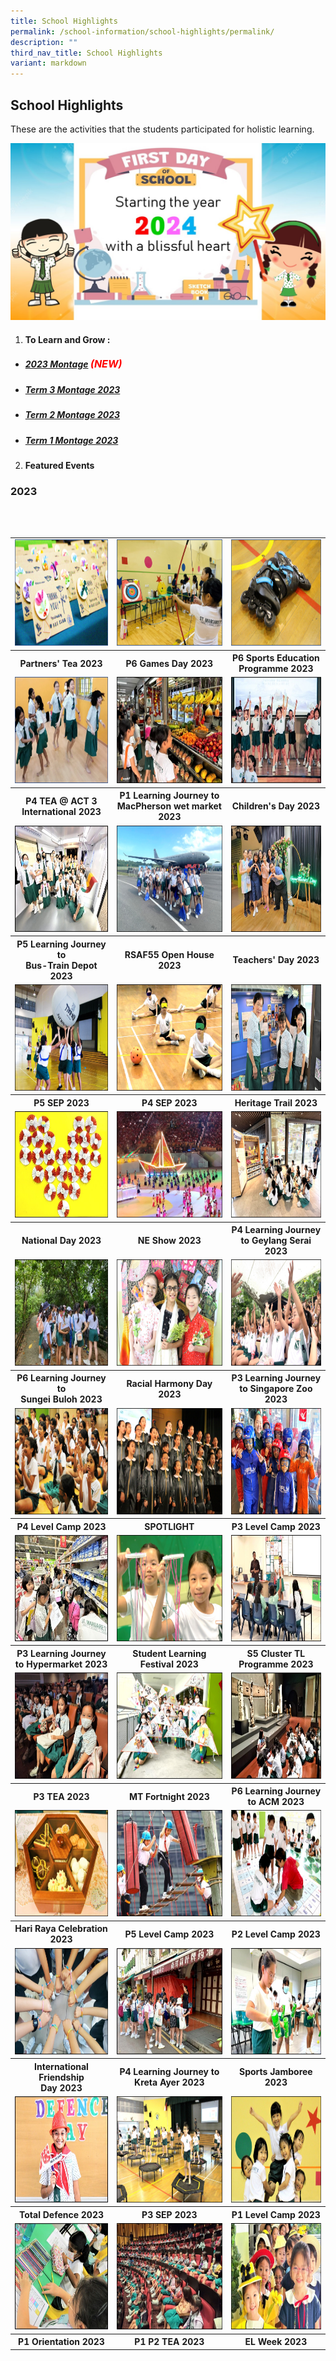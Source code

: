 ```yaml
---
title: School Highlights
permalink: /school-information/school-highlights/permalink/
description: ""
third_nav_title: School Highlights
variant: markdown
---
```

## School Highlights

These are the activities that the students participated for holistic learning.

![](/images/Montages/t1montage_2024.jpg)

1. #### To Learn and Grow : 
* ##### [2023 Montage](/school-highlights/to-learn-and-grow/) <font size="3" color="red"> (NEW) </font>
* ##### [Term 3 Montage 2023](/school-highlights/to-learn-and-grow/)
* ##### [Term 2 Montage 2023](/school-highlights/to-learn-and-grow/)
* ##### [Term 1 Montage 2023](/school-highlights/to-learn-and-grow/) 

2. ####  Featured Events

### 2023
<br>
<br>
<table>
	<tbody>
				<tr>
<td><a href="/school-information/school-highlights/partnerstea-2023/"><img src="/images/Thumbnails/partnersteathumb_01.jpg" alt="partnerstea2023" style="width:250px;height:170px;"></a></td>
			<td><a href="/school-information/school-highlights/p6-gamesday-2023/"><img src="/images/Thumbnails/p6gamesdaythumb_01.jpg" alt="p6gamesday2023" style="width:250px;height:170px;"></a></td>
	<td><a href="/school-information/school-highlights/p6-sep-2023/"><img src="/images/Thumbnails/p6septhumb_01.jpg" alt="p6sep2023" style="width:250px;height:170px;"> </a></td>
</tr>
		<tr>
			<th><center>Partners' Tea 2023</center></th> 
		<th><center>P6 Games Day 2023</center></th> 
		<th><center>P6 Sports Education Programme 2023</center></th> 			
			</tr>	
		<tr>
<td><a href="/school-information/school-highlights/p4-tea-act-2023/"><img src="/images/Thumbnails/p4teathumb_01.jpg" alt="p4tea2023" style="width:250px;height:170px;"></a></td>
			<td><a href="/school-information/school-highlights/p1lj-market-2023/"><img src="/images/Thumbnails/p1ljmarket_thumb_01.jpg" alt="ndp" style="width:250px;height:170px;"></a></td>
	<td><a href="/school-information/school-highlights/childday-2023/"><img src="/images/Thumbnails/childnday%20thumb_01.jpg" alt="neshow" style="width:250px;height:170px;"> </a></td>
</tr>
		<tr>
			<th><center>P4 TEA @ ACT 3 International 2023</center></th> 
		<th><center>P1 Learning Journey to MacPherson wet market 2023</center></th> 
		<th><center>Children's Day 2023</center></th> 			
			</tr>	
		<tr>
<td><a href="/school-information/school-highlights/p5ljdepot-2023/"><img src="/images/Thumbnails/p5ljbus%20thumb_01.jpg" alt="ndp" style="width:250px;height:170px;"></a></td>
			<td><a href="/school-information/school-highlights/rsaf55-2023/"><img src="/images/Thumbnails/rsaf%20thumb_01.jpg" alt="neshow" style="width:250px;height:170px;"> </a></td>
	<td><a href="/school-information/school-highlights/tcd-2023/"><img src="/images/Thumbnails/tcd%20thumb_01.jpg" alt="neshow" style="width:250px;height:170px;"> </a></td>
</tr>
		<tr>
			<th><center>P5 Learning Journey to <br>Bus-Train Depot 2023</center></th> 
		<th><center>RSAF55 Open House 2023</center></th> 
		<th><center>Teachers' Day 2023</center></th> 			
			</tr>	
				<tr>
<td><a href="/school-information/school-highlights/p5sep-2023/"><img src="/images/Thumbnails/p5sep%20thumb_01.jpg" alt="neshow" style="width:250px;height:170px;"> </a></td>
			<td><a href="/school-information/school-highlights/p4sep-2023/"><img src="/images/Thumbnails/p4sep%20thumb_01.jpg" alt="neshow" style="width:250px;height:170px;"> </a></td>
			<td><a href="/school-information/school-highlights/heritage-2023/"><img src="/images/Thumbnails/heritage%20thumb_01.jpg" alt="p4ljgeylang" style="width:250px;height:170px;"> </a></td>
</tr>
		<tr>
			<th><center>P5 SEP 2023</center></th> 
		<th><center>P4 SEP 2023</center></th> 
		<th><center>Heritage Trail 2023</center></th> 			
			</tr>	
		<tr>
<td><a href="/school-information/school-highlights/ndp-2023/"><img src="/images/Thumbnails/ndpthumb_01.jpg" alt="ndp" style="width:250px;height:170px;"></a></td>
			<td><a href="/school-information/school-highlights/neshow-2023/"><img src="/images/Thumbnails/neshow%20thumb_01.jpg" alt="neshow" style="width:250px;height:170px;"> </a></td>
			<td><a href="/school-information/school-highlights/p4lj-geylang-2023/"><img src="/images/Thumbnails/p4ljgeylang%20thumb_01.JPG" alt="p4ljgeylang" style="width:250px;height:170px;"> </a></td>
</tr>
		<tr>
			<th><center>National Day 2023</center></th> 
		<th><center>NE Show 2023</center></th> 
		<th><center>P4 Learning Journey to Geylang Serai 2023</center></th> 			
			</tr>	
		<tr>
<td><a href="/school-information/school-highlights/p6lj-sgbuloh-2023/"><img src="/images/Thumbnails/p6ljsungeibuloh%20thumb_01.JPG" alt="p6ljsgbuloh" style="width:250px;height:170px;"></a></td>
			<td><a href="/school-information/school-highlights/rhd-2023/"><img src="/images/Thumbnails/rhd%20thumb_01.JPG" alt="slf2023" style="width:250px;height:170px;"> </a></td>
			<td><a href="/school-information/school-highlights/p3-learning-journey-zoo-2023/"><img src="/images/Thumbnails/p3ljzoo%20thumb_01.JPG" alt="s5clustertamil2023" style="width:250px;height:170px;"> </a></td>
</tr>
		<tr>
			<th><center>P6 Learning Journey to <br>Sungei Buloh 2023</center></th> 
		<th><center>Racial Harmony Day 2023</center></th> 
		<th><center>P3 Learning Journey to Singapore Zoo 2023</center></th> 			
			</tr>	
<tr>
			<td><a href="/school-information/school-highlights/p4-level-camp-2023/"><img src="/images/Thumbnails/p4camp%20thumb_01.jpg" alt="coming soon" style="width:250px;height:170px;"></a></td>
			<td><a href="/school-information/school-highlights/spotlight-2023/"><img src="/images/Thumbnails/spotlight_thumb.jpg" alt="slf2023" style="width:250px;height:170px;"> </a></td>
			<td><a href="/school-information/school-highlights/p3lj-ifly-2023/"><img src="/images/Thumbnails/p3ljifly_thumb.jpg" alt="s5clustertamil2023" style="width:250px;height:170px;"> </a></td>
</tr>
		<tr>
			<th><center>P4 Level Camp 2023</center></th> 
		<th><center>SPOTLIGHT</center></th> 
		<th><center>P3 Level Camp 2023</center></th> 
</tr>
		<tr>
			<td><a href="/school-information/school-highlights/p3-lj-hypermarket-2023/"><img src="/images/Thumbnails/p3%20lj%20giant_thumb.jpg" alt="p3ljgiant" style="width:250px;height:170px;"></a></td>
			<td><a href="/school-information/school-highlights/student-learning-festival-2023/"><img src="/images/Thumbnails/slf%20thumb_01.jpg" alt="slf2023" style="width:250px;height:170px;"> </a></td>
			<td><a href="/school-information/school-highlights/s5-cluster-tamil-prg-2023/"><img src="/images/Thumbnails/s5clustertamil%20thumb_01.jpg" alt="s5clustertamil2023" style="width:250px;height:170px;"> </a></td>
			
</tr>
		<tr>
			<th><center>P3 Learning Journey to Hypermarket 2023</center></th> 
		<th><center> Student Learning Festival 2023</center></th> 
		<th><center> S5 Cluster TL Programme 2023</center></th> 
</tr>
		<tr>
			<td><a href="/school-information/school-highlights/p3-tea-2023/"><img src="/images/Thumbnails/p3tea%20thumb_01.jpg" alt="p3tea2023" style="width:250px;height:170px;"></a></td>
			<td><a href="/school-information/school-highlights/mtl-fortnight-2023/"><img src="/images/Thumbnails/mtl%20thumb_01.jpg" alt="mtlfortnight" style="width:250px;height:170px;"> </a></td>
			<td><a href="/school-information/school-highlights/p6lj-asianmuseum-2023/"><img src="/images/Thumbnails/p6lj%20asianmuseum%20thumb_01.jpg" alt="p6ljasianmuseum2023" style="width:250px;height:170px;"> </a></td>
			
</tr>
		<tr>
			<th><center>P3 TEA 2023</center></th> 
		<th><center> MT Fortnight 2023</center></th> 
		<th><center> P6 Learning Journey to ACM 2023 </center></th> 
</tr>
		<tr>
			<td><a href="/school-information/school-highlights/hari-raya-celebration-2023"><img src="/images/Thumbnails/hariraya%20thumb_01.jpg" alt="hariraya01" style="width:250px;height:170px;"></a></td>
			<td><a href="/school-information/school-highlights/p5-camp-2023/"><img src="/images/Thumbnails/p5camp%20thumb_01.jpg" alt="p5camp01" style="width:250px;height:170px;"> </a></td>
			<td><a href="/school-highlights/p2-level-camp-2023/"><img src="/images/Thumbnails/p2camp_thumb.jpg" alt="p2camp2023" style="width:250px;height:170px;"> </a></td>
			
</tr>
		<tr>
			<th><center>Hari Raya Celebration <br>2023</center></th> 
		<th><center> P5 Level Camp 2023</center></th> 
		<th><center> P2 Level Camp 2023 </center></th> 
</tr>
		<tr>
			<td><a href="/school-highlights/international-friendship-day-2023/"><img src="/images/Thumbnails/ifd_thumb.jpg" alt="ifd2023" style="width:250px;height:170px;"></a></td>
			<td><a href="/school-highlights/p4-learning-journey-2023/"><img src="/images/Thumbnails/p4ljka_thumb.jpg" alt="p4LJKA2023" style="width:250px;height:170px;"> </a></td>
			<td><a href="/school-highlights/sports-jamboree-2023/"><img src="/images/Thumbnails/sportsjamboree_thumb.jpg" alt="sports jamboree" style="width:250px;height:170px;"> </a></td>
</tr>	
		<tr>
		<th><center>International Friendship <br>Day 2023</center></th> 
		<th><center> P4 Learning Journey to Kreta Ayer 2023 </center></th> 
		<th><center> Sports Jamboree 2023 </center></th> 
</tr>
<tr>
			<td><a href="/school-highlights/total-defence-day-2023/"><img alt="totaldefence" src="/images/Thumbnails/totaldefence_thumb.jpg" style="width:250px;height:170px;"></a></td>
			<td><a href="/school-highlights/p3-sports-education-programme-2023/"><img alt="p3sep" src="/images/Thumbnails/p3sep_thumb.jpg" style="width:250px;height:170px;"> </a></td>
			<td><a href="/school-highlights/p1-level-camp-2023/"><img alt="p1levelcamp" src="/images/Thumbnails/p1camp_thumb.jpg" style="width:250px;height:170px;"> </a></td>
</tr>	
		<tr>
		<th><center> Total Defence 2023 </center></th> 
		<th><center>P3 SEP 2023 </center></th> 
		<th><center> P1 Level Camp 2023 </center></th> 
</tr>
<tr>
			<td><a href="/school-highlights/p1-orientation-2023/"><img alt="p1orientation" src="/images/Thumbnails/p1orientation_thumb.jpg" style="width:250px;height:170px;"> </a></td>
	<td><a href="/school-highlights/p1-p2-tea-2023/"><img alt="p1p2tea" src="/images/Thumbnails/p1 p2 tea_thumb.jpg" style="width:250px;height:170px;"> </a></td>
			<td><a href="/school-highlights/english-language-el-week-2023/"><img alt="elweek" src="/images/Thumbnails/el wk thumb.jpg" style="width:250px;height:170px;"> </a></td>
</tr>			
		<tr>
		<th><center> P1 Orientation 2023 </center></th> 
		<th><center>  P1 P2 TEA 2023</center></th> 
		<th><center>  EL Week 2023  </center></th> 
</tr>
</tbody></table>